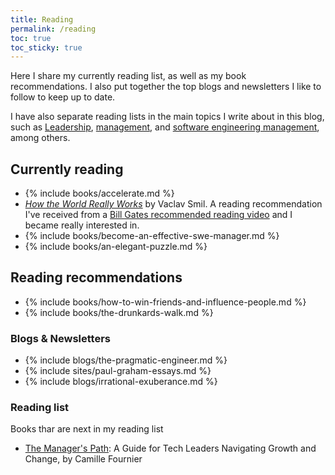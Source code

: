 ```yaml
---
title: Reading
permalink: /reading
toc: true
toc_sticky: true
---
```


Here I share my currently reading list, as well as my book recommendations. I also put together the top blogs and newsletters I like to follow to keep up to date.

I have also separate reading lists in the main topics I write about in this blog, such as [Leadership](/leadership), [management](/mgmt), and [software engineering management](/mgmt/swe), among others.

## Currently reading

- {% include books/accelerate.md %}
- *[How the World Really Works](https://amzn.to/3RpuBWN)* by Vaclav Smil. A reading recommendation I've received from a [Bill Gates recommended reading video](https://www.youtube.com/watch?v=ksImBkJNQt8) and I became really interested in.
- {% include books/become-an-effective-swe-manager.md %}
- {% include books/an-elegant-puzzle.md %}

## Reading recommendations

- {% include books/how-to-win-friends-and-influence-people.md %}
- {% include books/the-drunkards-walk.md %}

### Blogs & Newsletters

- {% include blogs/the-pragmatic-engineer.md %}
- {% include sites/paul-graham-essays.md %}
- {% include blogs/irrational-exuberance.md %}

### Reading list

Books thar are next in my reading list

- [The Manager's Path](https://www.amazon.com.br/Managers-Path-Leaders-Navigating-English-ebook/dp/B06XP3GJ7F): A Guide for Tech Leaders Navigating Growth and Change, by Camille Fournier